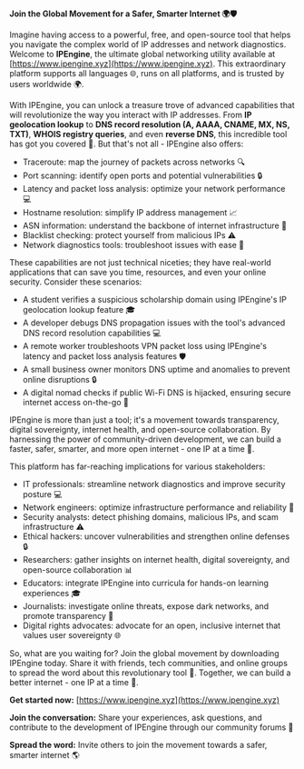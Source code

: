 **Join the Global Movement for a Safer, Smarter Internet 🌍🛡️**

Imagine having access to a powerful, free, and open-source tool that helps you navigate the complex world of IP addresses and network diagnostics. Welcome to **IPEngine**, the ultimate global networking utility available at [https://www.ipengine.xyz](https://www.ipengine.xyz). This extraordinary platform supports all languages 🌐, runs on all platforms, and is trusted by users worldwide 🌍.

With IPEngine, you can unlock a treasure trove of advanced capabilities that will revolutionize the way you interact with IP addresses. From **IP geolocation lookup** to **DNS record resolution (A, AAAA, CNAME, MX, NS, TXT)**, **WHOIS registry queries**, and even **reverse DNS**, this incredible tool has got you covered 📡. But that's not all - IPEngine also offers:

*   Traceroute: map the journey of packets across networks 🔍
*   Port scanning: identify open ports and potential vulnerabilities 🔒
*   Latency and packet loss analysis: optimize your network performance 💻
*   Hostname resolution: simplify IP address management 📈
*   ASN information: understand the backbone of internet infrastructure 🔗
*   Blacklist checking: protect yourself from malicious IPs ⚠️
*   Network diagnostics tools: troubleshoot issues with ease 🔧

These capabilities are not just technical niceties; they have real-world applications that can save you time, resources, and even your online security. Consider these scenarios:

*   A student verifies a suspicious scholarship domain using IPEngine's IP geolocation lookup feature 🎓
*   A developer debugs DNS propagation issues with the tool's advanced DNS record resolution capabilities 💻
*   A remote worker troubleshoots VPN packet loss using IPEngine's latency and packet loss analysis features 🛡️
*   A small business owner monitors DNS uptime and anomalies to prevent online disruptions 🔒
*   A digital nomad checks if public Wi-Fi DNS is hijacked, ensuring secure internet access on-the-go 📱

IPEngine is more than just a tool; it's a movement towards transparency, digital sovereignty, internet health, and open-source collaboration. By harnessing the power of community-driven development, we can build a faster, safer, smarter, and more open internet - one IP at a time 🚀.

This platform has far-reaching implications for various stakeholders:

*   IT professionals: streamline network diagnostics and improve security posture 💻
*   Network engineers: optimize infrastructure performance and reliability 🔧
*   Security analysts: detect phishing domains, malicious IPs, and scam infrastructure ⚠️
*   Ethical hackers: uncover vulnerabilities and strengthen online defenses 🔒
*   Researchers: gather insights on internet health, digital sovereignty, and open-source collaboration 📊
*   Educators: integrate IPEngine into curricula for hands-on learning experiences 🎓
*   Journalists: investigate online threats, expose dark networks, and promote transparency 📰
*   Digital rights advocates: advocate for an open, inclusive internet that values user sovereignty 🌐

So, what are you waiting for? Join the global movement by downloading IPEngine today. Share it with friends, tech communities, and online groups to spread the word about this revolutionary tool 🔗. Together, we can build a better internet - one IP at a time 🚀.

**Get started now:** [https://www.ipengine.xyz](https://www.ipengine.xyz)

**Join the conversation:** Share your experiences, ask questions, and contribute to the development of IPEngine through our community forums 🔗

**Spread the word:** Invite others to join the movement towards a safer, smarter internet 🌎